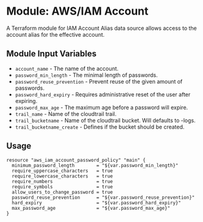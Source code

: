 Module: AWS/IAM Account 
=======================

A Terraform module for IAM Account Alias data source allows access to the account alias for the effective account.

Module Input Variables
----------------------
- `account_name` - The name of the account.
- `password_min_length` - The minimal length of passwords.
- `password_reuse_prevention` - Prevent reuse of the given amount of passwords.
- `password_hard_expiry` - Requires administrative reset of the user after expiring.
- `password_max_age` - The maximum age before a password will expire.
- `trail_name` - Name of the cloudtrail trail.
- `trail_bucketname` -  Name of the cloudtrail bucket. Will defaults to <account-id>-logs.
- `trail_bucketname_create` - Defines if the bucket should be created.


Usage
-----

```hcl
resource "aws_iam_account_password_policy" "main" {
  minimum_password_length        = "${var.password_min_length}"
  require_uppercase_characters   = true
  require_lowercase_characters   = true
  require_numbers                = true
  require_symbols                = true
  allow_users_to_change_password = true
  password_reuse_prevention      = "${var.password_reuse_prevention}"
  hard_expiry                    = "${var.password_hard_expiry}"
  max_password_age               = "${var.password_max_age}"
}
```
